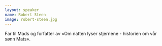 ```yaml
---
layout: speaker
name: Robert Steen
image: robert-steen.jpg
---
```

Far til Mads og forfatter av «Om natten lyser stjernene - historien om vår sønn Mats».
